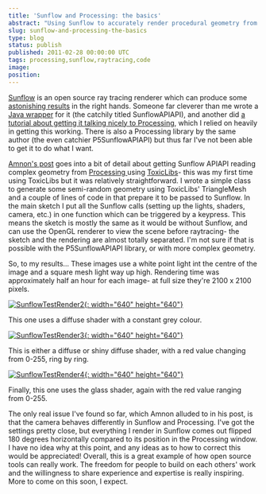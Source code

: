 ```yaml
---
title: 'Sunflow and Processing: the basics'
abstract: "Using Sunflow to accurately render procedural geometry from Processing."
slug: sunflow-and-processing-the-basics
type: blog
status: publish
published: 2011-02-28 00:00:00 UTC
tags: processing,sunflow,raytracing,code
image: 
position: 
---
```


[Sunflow][1] is an open source ray tracing renderer
which can produce some [astonishing results][2] in
the right hands. Someone far cleverer than me wrote a [Java
wrapper][3] for it (the catchily titled
SunflowAPIAPI), and another did [a tutorial about getting it talking
nicely to Processing][4], which I relied on heavily
in getting this working. There is also a Processing library by the same
author (the even catchier P5SunflowAPIAPI) but thus far I've not been
able to get it to do what I want.

[Amnon's post][4] goes into a bit of detail about
getting Sunflow APIAPI reading complex geometry from [Processing ][5] using [ToxicLibs][6]- this was my
first time using ToxicLibs but it was relatively straightforward. I
wrote a simple class to generate some semi-random geometry using
ToxicLibs' TriangleMesh and a couple of lines of code in that prepare
it to be passed to Sunflow. In the main sketch I put all the Sunflow
calls (setting up the lights, shaders, camera, etc.) in one function
which can be triggered by a keypress. This means the sketch is mostly
the same as it would be without Sunflow, and can use the OpenGL renderer
to view the scene before raytracing- the sketch and the rendering are
almost totally separated. I'm not sure if that is possible with the
P5SunflowAPIAPI library, or with more complex geometry.

So, to my results... These images use a white point light int the centre
of the image and a square mesh light way up high. Rendering time was
approximately half an hour for each image- at full size they're 2100 x
2100 pixels.

[![SunflowTestRender2](https://farm6.static.flickr.com/5134/5481521239_69af30cf37_z.jpg){:
width="640" height="640"}][7]

This one uses a diffuse shader with a constant grey colour.

[![SunflowTestRender3](https://farm6.static.flickr.com/5133/5482121704_cf39ca54af_z.jpg){:
width="640" height="640"}][8]

This is either a diffuse or shiny diffuse shader, with a red value
changing from 0-255, ring by ring.

[![SunflowTestRender4](https://farm6.static.flickr.com/5099/5486710760_a2d8c1128a_z.jpg){:
width="640" height="640"}][9]

Finally, this one uses the glass shader, again with the red value
ranging from 0-255.

The only real issue I've found so far, which Amnon alluded to in his
post, is that the camera behaves differently in Sunflow and Processing.
I've got the settings pretty close, but everything I render in Sunflow
comes out flipped 180 degrees horizontally compared to its position in
the Processing window. I have no idea why at this point, and any ideas
as to how to correct this would be appreciated! Overall, this is a great
example of how open source tools can really work. The freedom for people
to build on each others' work and the willingness to share experience
and expertise is really inspiring. More to come on this soon, I expect.



[1]: http://sunflow.sourceforge.net/index.php?pg=news
[2]: http://sunflow.sourceforge.net/index.php?pg=gall
[3]: http://code.google.com/p/sunflowapiapi/
[4]: http://amnonp5.wordpress.com/2010/09/28/sunflow-processing/
[5]: http://processing.org/
[6]: http://toxiclibs.org/
[7]: http://www.flickr.com/photos/53111802@N05/5481521239/
[8]: http://www.flickr.com/photos/53111802@N05/5482121704/
[9]: http://www.flickr.com/photos/53111802@N05/5486710760/
